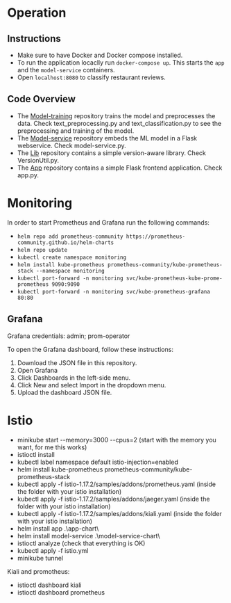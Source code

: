 # Operation

## Instructions 
- Make sure to have Docker and Docker compose installed.
- To run the application locaclly run `docker-compose up`. This starts the `app` and the `model-service` containers. 
- Open `localhost:8080` to classify restaurant reviews. 

## Code Overview
- The [Model-training](https://github.com/remla23-team09/model-training/tree/main) repository trains the model and preprocesses the data. Check text_preprocessing.py and text_classification.py to see the preprocessing and training of the model. 
- The [Model-service](https://github.com/remla23-team09/model-service) repository embeds the ML model in a Flask webservice. Check model-service.py.
- The [Lib](https://github.com/remla23-team09/lib) repository contains a simple version-aware library. Check VersionUtil.py.
- The [App](https://github.com/remla23-team09/app) repository contains a simple Flask frontend application. Check app.py. 


# Monitoring
In order to start Prometheus and Grafana run the following commands:

- `helm repo add prometheus-community https://prometheus-community.github.io/helm-charts`
- `helm repo update`
- `kubectl create namespace monitoring`
- `helm install kube-prometheus prometheus-community/kube-prometheus-stack --namespace monitoring`
- `kubectl port-forward -n monitoring svc/kube-prometheus-kube-prome-prometheus 9090:9090`
- `kubectl port-forward -n monitoring svc/kube-prometheus-grafana 80:80`

## Grafana
Grafana credentials: admin; prom-operator

To open the Grafana dashboard, follow these instructions:
1. Download the JSON file in this repository.
2. Open Grafana
3. Click Dashboards in the left-side menu.
4. Click New and select Import in the dropdown menu.
4. Upload the dashboard JSON file. 

# Istio

- minikube start --memory=3000 --cpus=2 (start with the memory you want, for me this works)
- istioctl install
- kubectl label namespace default istio-injection=enabled
- helm install kube-prometheus prometheus-community/kube-prometheus-stack
- kubectl apply -f istio-1.17.2/samples/addons/prometheus.yaml (inside the folder with your istio installation)
- kubectl apply -f istio-1.17.2/samples/addons/jaeger.yaml (inside the folder with your istio installation)
- kubectl apply -f istio-1.17.2/samples/addons/kiali.yaml (inside the folder with your istio installation)
- helm install app .\app-chart\
- helm install model-service .\model-service-chart\
- istioctl analyze (check that everything is OK)
- kubectl apply -f istio.yml
- minikube tunnel

Kiali and promotheus:
- istioctl dashboard kiali
- istioctl dashboard prometheus

